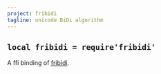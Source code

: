 ```yaml
---
project: fribidi
tagline: unicode BiDi algorithm
---
```


## `local fribidi = require'fribidi'`

A ffi binding of [fribidi][fribidi lib].


[fribidi lib]: http://fribidi.org/
